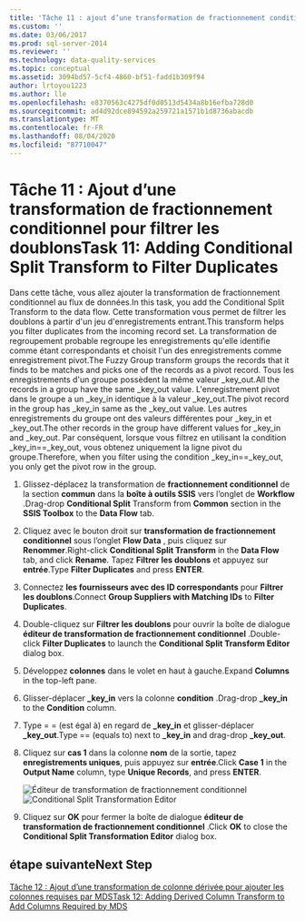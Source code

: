 ```yaml
---
title: 'Tâche 11 : ajout d’une transformation de fractionnement conditionnel pour filtrer les doublons | Microsoft Docs'
ms.custom: ''
ms.date: 03/06/2017
ms.prod: sql-server-2014
ms.reviewer: ''
ms.technology: data-quality-services
ms.topic: conceptual
ms.assetid: 3094bd57-5cf4-4860-bf51-fadd1b309f94
author: lrtoyou1223
ms.author: lle
ms.openlocfilehash: e8370563c4275df0d0513d5434a8b16efba728d0
ms.sourcegitcommit: ad4d92dce894592a259721a1571b1d8736abacdb
ms.translationtype: MT
ms.contentlocale: fr-FR
ms.lasthandoff: 08/04/2020
ms.locfileid: "87710047"
---
```

# <a name="task-11-adding-conditional-split-transform-to-filter-duplicates"></a><span data-ttu-id="ba697-102">Tâche 11 : Ajout d’une transformation de fractionnement conditionnel pour filtrer les doublons</span><span class="sxs-lookup"><span data-stu-id="ba697-102">Task 11: Adding Conditional Split Transform to Filter Duplicates</span></span>
  <span data-ttu-id="ba697-103">Dans cette tâche, vous allez ajouter la transformation de fractionnement conditionnel au flux de données.</span><span class="sxs-lookup"><span data-stu-id="ba697-103">In this task, you add the Conditional Split Transform to the data flow.</span></span> <span data-ttu-id="ba697-104">Cette transformation vous permet de filtrer les doublons à partir d'un jeu d'enregistrements entrant.</span><span class="sxs-lookup"><span data-stu-id="ba697-104">This transform helps you filter duplicates from the incoming record set.</span></span> <span data-ttu-id="ba697-105">La transformation de regroupement probable regroupe les enregistrements qu'elle identifie comme étant correspondants et choisit l'un des enregistrements comme enregistrement pivot.</span><span class="sxs-lookup"><span data-stu-id="ba697-105">The Fuzzy Group transform groups the records that it finds to be matches and picks one of the records as a pivot record.</span></span> <span data-ttu-id="ba697-106">Tous les enregistrements d'un groupe possèdent la même valeur _key_out.</span><span class="sxs-lookup"><span data-stu-id="ba697-106">All the records in a group have the same _key_out value.</span></span> <span data-ttu-id="ba697-107">L'enregistrement pivot dans le groupe a un _key_in identique à la valeur _key_out.</span><span class="sxs-lookup"><span data-stu-id="ba697-107">The pivot record in the group has _key_in same as the _key_out value.</span></span> <span data-ttu-id="ba697-108">Les autres enregistrements du groupe ont des valeurs différentes pour _key_in et _key_out.</span><span class="sxs-lookup"><span data-stu-id="ba697-108">The other records in the group have different values for _key_in and _key_out.</span></span> <span data-ttu-id="ba697-109">Par conséquent, lorsque vous filtrez en utilisant la condition _key_in==_key_out, vous obtenez uniquement la ligne pivot du groupe.</span><span class="sxs-lookup"><span data-stu-id="ba697-109">Therefore, when you filter using the condition _key_in==_key_out, you only get the pivot row in the group.</span></span>  
  
1.  <span data-ttu-id="ba697-110">Glissez-déplacez la transformation de **fractionnement conditionnel** de la section **commun** dans la **boîte à outils SSIS** vers l’onglet de **Workflow** .</span><span class="sxs-lookup"><span data-stu-id="ba697-110">Drag-drop **Conditional Split** Transform from **Common** section in the **SSIS Toolbox** to the **Data Flow** tab.</span></span>  
  
2.  <span data-ttu-id="ba697-111">Cliquez avec le bouton droit sur **transformation de fractionnement conditionnel** sous l’onglet **Flow Data** , puis cliquez sur **Renommer**.</span><span class="sxs-lookup"><span data-stu-id="ba697-111">Right-click **Conditional Split Transform** in the **Data Flow** tab, and click **Rename**.</span></span> <span data-ttu-id="ba697-112">Tapez **Filtrer les doublons** et appuyez sur **entrée**.</span><span class="sxs-lookup"><span data-stu-id="ba697-112">Type **Filter Duplicates** and press **ENTER**.</span></span>  
  
3.  <span data-ttu-id="ba697-113">Connectez **les fournisseurs avec des ID correspondants** pour **Filtrer les doublons**.</span><span class="sxs-lookup"><span data-stu-id="ba697-113">Connect **Group Suppliers with Matching IDs** to **Filter Duplicates**.</span></span>  
  
4.  <span data-ttu-id="ba697-114">Double-cliquez sur **Filtrer les doublons** pour ouvrir la boîte de dialogue **éditeur de transformation de fractionnement conditionnel** .</span><span class="sxs-lookup"><span data-stu-id="ba697-114">Double-click **Filter Duplicates** to launch the **Conditional Split Transform Editor** dialog box.</span></span>  
  
5.  <span data-ttu-id="ba697-115">Développez **colonnes** dans le volet en haut à gauche.</span><span class="sxs-lookup"><span data-stu-id="ba697-115">Expand **Columns** in the top-left pane.</span></span>  
  
6.  <span data-ttu-id="ba697-116">Glisser-déplacer **_key_in** vers la colonne **condition** .</span><span class="sxs-lookup"><span data-stu-id="ba697-116">Drag-drop **_key_in** to the **Condition** column.</span></span>  
  
7.  <span data-ttu-id="ba697-117">Type = = (est égal à) en regard de **_key_in** et glisser-déplacer **_key_out**.</span><span class="sxs-lookup"><span data-stu-id="ba697-117">Type == (equals to) next to **_key_in** and drag-drop **_key_out**.</span></span>  
  
8.  <span data-ttu-id="ba697-118">Cliquez sur **cas 1** dans la colonne **nom** de la sortie, tapez **enregistrements uniques**, puis appuyez sur **entrée**.</span><span class="sxs-lookup"><span data-stu-id="ba697-118">Click **Case 1** in the **Output Name** column, type **Unique Records**, and press **ENTER**.</span></span>  
  
     <span data-ttu-id="ba697-119">![Éditeur de transformation de fractionnement conditionnel](../../2014/tutorials/media/et-addingconditionalsplittransformtofilterduplicates.jpg "Éditeur de transformation de fractionnement conditionnel")</span><span class="sxs-lookup"><span data-stu-id="ba697-119">![Conditional Split Transformation Editor](../../2014/tutorials/media/et-addingconditionalsplittransformtofilterduplicates.jpg "Conditional Split Transformation Editor")</span></span>  
  
9. <span data-ttu-id="ba697-120">Cliquez sur **OK** pour fermer la boîte de dialogue **éditeur de transformation de fractionnement conditionnel** .</span><span class="sxs-lookup"><span data-stu-id="ba697-120">Click **OK** to close the **Conditional Split Transformation Editor** dialog box.</span></span>  
  
## <a name="next-step"></a><span data-ttu-id="ba697-121">étape suivante</span><span class="sxs-lookup"><span data-stu-id="ba697-121">Next Step</span></span>  
 [<span data-ttu-id="ba697-122">Tâche 12 : Ajout d’une transformation de colonne dérivée pour ajouter les colonnes requises par MDS</span><span class="sxs-lookup"><span data-stu-id="ba697-122">Task 12: Adding Derived Column Transform to Add Columns Required by MDS</span></span>](../../2014/tutorials/task-12-adding-derived-column-transform-to-add-columns-required-by-mds.md)  
  
  
